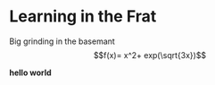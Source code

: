 <!-- we will use this comment to store meta info
{
    "title": "Tom's example" ,
    "author": "Tom Stoev",
    "tags": ["chick-magnet"]
}
-->

# Learning in the Frat

Big grinding in the basemant $$f(x)= x^2+ exp(\sqrt{3x})$$

**hello world**